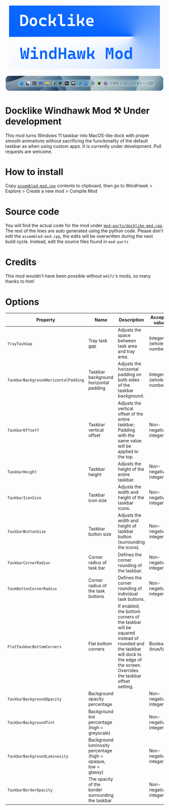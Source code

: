 <p align="center">
  <img alt="Logo" src="/logo-raster.png" height="200"/>
</p>

![Screenshot](/screenshot.png)

# Docklike Windhawk Mod ⚒️ Under development
This mod turns Windows 11 taskbar into MacOS-like dock with proper smooth animations without sacrificing the funcitonality of the default taskbar as when using custom apps. It is currently under development. Pull requests are welcome.

# How to install
Copy [`assembled-mod.cpp`](https://raw.githubusercontent.com/DarkionAvey/windhawk-taskbar-centered-condensed/refs/heads/main/assembled-mod.cpp) contents to clipboard, then go to WindHawk > Explore > Create a new mod > Compile Mod

# Source code
You will find the actual code for the mod under [`mod-parts/docklike-mod.cpp`](https://github.com/DarkionAvey/windhawk-taskbar-centered-condensed/blob/main/mod-parts/docklike-mod.cpp). The rest of the lines are auto generated using the python code. Please don't edit the `assembled-mod.cpp`, the edits will be overwritten during the next build cycle. Instead, edit the source files found in `mod-parts`

# Credits
This mod wouldn't have been possible without `m417z`'s mods, so many thanks to him!

# Options

| Property | Name | Description | Accepted values |
| --- | --- | --- | --- |
| `TrayTaskGap` | Tray task gap | Adjusts the space between task area and tray area. | Integer (whole number) |
| `TaskbarBackgroundHorizontalPadding` | Taskbar background horizontal padding | Adjusts the horizontal padding on both sides of the taskbar background. | Integer (whole number) |
| `TaskbarOffsetY` | Taskbar vertical offset | Adjusts the vertical offset of the entire taskbar; Padding with the same value will be applied to the top. | Non-negative integer |
| `TaskbarHeight` | Taskbar height | Adjusts the height of the entire taskbar. | Non-negative integer |
| `TaskbarIconSize` | Taskbar icon size | Adjusts the width and height of the taskbar icons. | Non-negative integer |
| `TaskbarButtonSize` | Taskbar button size | Adjusts the width and height of taskbar button (surrounding the icons). | Non-negative integer |
| `TaskbarCornerRadius` | Corner radius of task bar | Defines the corner rounding of the taskbar. | Non-negative integer |
| `TaskButtonCornerRadius` | Corner radius of the task buttons | Defines the corner rounding of individual task buttons. | Non-negative integer |
| `FlatTaskbarBottomCorners` | Flat bottom corners | If enabled, the bottom corners of the taskbar will be squared instead of rounded and the taskbar will dock to the edge of the screen. Overrides the taskbar offset setting. | Boolean (true/false) |
| `TaskbarBackgroundOpacity` | Background opacity percentage |  | Non-negative integer |
| `TaskbarBackgroundTint` | Background tint percentage (high = greyscale) |  | Non-negative integer |
| `TaskbarBackgroundLuminosity` | Background luminosity percentage  (high = opaque, low = glassy) |  | Non-negative integer |
| `TaskbarBorderOpacity` | The opacity of the border surrounding the taskbar |  | Non-negative integer |